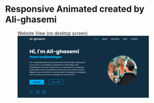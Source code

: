 # Responsive Animated created by Ali-ghasemi
 
<figure>
  <figcaption>Website View (on desktop screen)</figcaption>
  <img src="images/main__screen.PNG" alt="Website View" width="700">
</figure>

